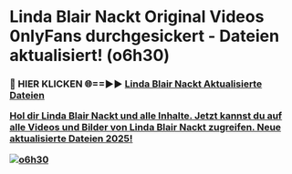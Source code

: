 # Linda Blair Nackt Original Videos 0nlyFans durchgesickert - Dateien aktualisiert! (o6h30)

<h3>🔴 HIER KLICKEN 🌐==►► <a href="https://tinyurl.com/h6vf6nb8" rel="nofollow">Linda Blair Nackt Aktualisierte Dateien

Hol dir Linda Blair Nackt und alle Inhalte. Jetzt kannst du auf alle Videos und Bilder von Linda Blair Nackt zugreifen. Neue aktualisierte Dateien 2025!

[![o6h30](https://i.imgur.com/sD4kR3V.gif)](https://tinyurl.com/h6vf6nb8)
